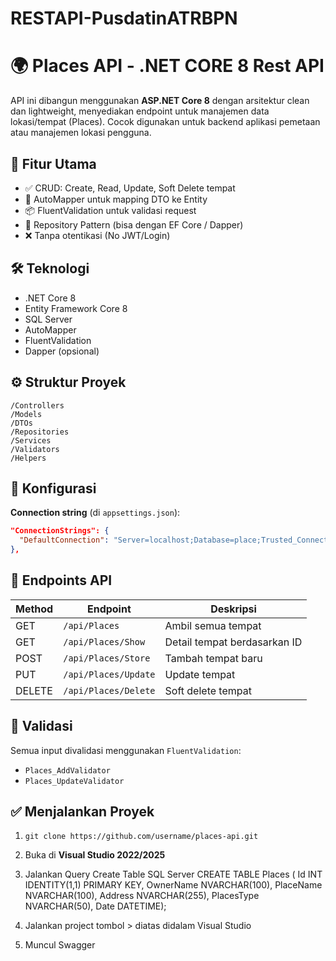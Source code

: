 # RESTAPI-PusdatinATRBPN


# 🌍 Places API - .NET CORE 8 Rest API

API ini dibangun menggunakan **ASP.NET Core 8** dengan arsitektur clean dan lightweight, menyediakan endpoint untuk manajemen data lokasi/tempat (Places). Cocok digunakan untuk backend aplikasi pemetaan atau manajemen lokasi pengguna.

## 🚀 Fitur Utama

- ✅ CRUD: Create, Read, Update, Soft Delete tempat
- 🔄 AutoMapper untuk mapping DTO ke Entity
- 📦 FluentValidation untuk validasi request
- 🧩 Repository Pattern (bisa dengan EF Core / Dapper)
- ❌ Tanpa otentikasi (No JWT/Login)

## 🛠️ Teknologi

- .NET Core 8
- Entity Framework Core 8
- SQL Server
- AutoMapper
- FluentValidation
- Dapper (opsional)

## ⚙️ Struktur Proyek

```
/Controllers
/Models
/DTOs
/Repositories
/Services
/Validators
/Helpers
```

## 🔧 Konfigurasi

**Connection string** (di `appsettings.json`):

```json
"ConnectionStrings": {
  "DefaultConnection": "Server=localhost;Database=place;Trusted_Connection=True;TrustServerCertificate=True;"
},
```

## 🔄 Endpoints API

| Method | Endpoint                | Deskripsi                     |
|--------|-------------------------|-------------------------------|
| GET    | `/api/Places`           | Ambil semua tempat            |
| GET    | `/api/Places/Show` | Detail tempat berdasarkan ID  |
| POST   | `/api/Places/Store`     | Tambah tempat baru            |
| PUT    | `/api/Places/Update` | Update tempat              |
| DELETE | `/api/Places/Delete` | Soft delete tempat         |

## 🧪 Validasi

Semua input divalidasi menggunakan `FluentValidation`:
- `Places_AddValidator`
- `Places_UpdateValidator`

## ✅ Menjalankan Proyek

1. `git clone https://github.com/username/places-api.git`
2. Buka di **Visual Studio 2022/2025**
3. Jalankan Query Create Table SQL Server 
	CREATE TABLE Places (
    Id INT IDENTITY(1,1) PRIMARY KEY,
    OwnerName NVARCHAR(100),
    PlaceName NVARCHAR(100),
    Address NVARCHAR(255),
    PlacesType NVARCHAR(50),
    Date DATETIME);
	
4. Jalankan project tombol > diatas didalam Visual Studio
5. Muncul Swagger
